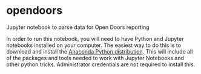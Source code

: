 # opendoors
Jupyter notebook to parse data for Open Doors reporting

In order to run this notebook, you will need to have Python and Jupyter notebooks installed on your computer. The easiest way to do this is to download and install the [Anaconda Python distribution](https://www.anaconda.com/distribution/). This will include all of the packages and tools needed to work with Jupyter Notebooks and other python tricks. Administrator credentials are not required to install this.  
